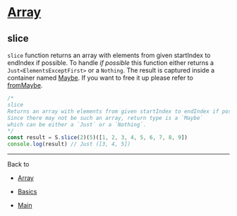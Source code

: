 # [Array](../README.md)

## slice

`slice` function returns an array with elements from given startIndex to endIndex if possible. To handle _if possible_ this function either returns a `Just<ElementsExceptFirst>` or a `Nothing`. The result is captured inside a container named [Maybe](../COMINGSOON.md). If you want to free it up please refer to [fromMaybe](../COMINGSOON.md).

```js
/*
slice
Returns an array with elements from given startIndex to endIndex if possible.
Since there may not be such an array, return type is a `Maybe`
which can be either a `Just` or a `Nothing`.
*/
const result = S.slice(2)(5)([1, 2, 3, 4, 5, 6, 7, 8, 9])
console.log(result) // Just ([3, 4, 5])
```

----------

Back to

- [Array](README.md)

- [Basics](../README.md)

- [Main](../../README.md)
